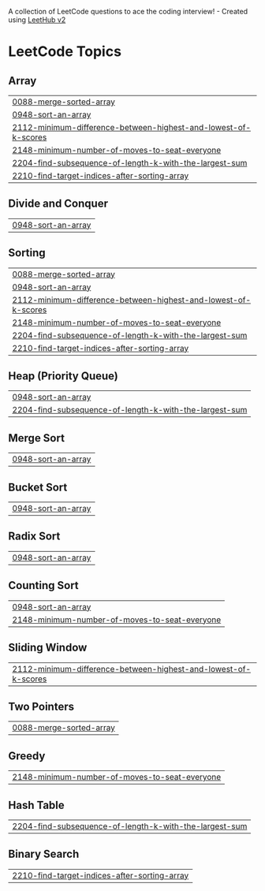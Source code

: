 A collection of LeetCode questions to ace the coding interview! - Created using [LeetHub v2](https://github.com/arunbhardwaj/LeetHub-2.0)
<!---LeetCode Topics Start-->
# LeetCode Topics
## Array
|  |
| ------- |
| [0088-merge-sorted-array](https://github.com/Harsh98245/DSA/tree/master/0088-merge-sorted-array) |
| [0948-sort-an-array](https://github.com/Harsh98245/DSA/tree/master/0948-sort-an-array) |
| [2112-minimum-difference-between-highest-and-lowest-of-k-scores](https://github.com/Harsh98245/DSA/tree/master/2112-minimum-difference-between-highest-and-lowest-of-k-scores) |
| [2148-minimum-number-of-moves-to-seat-everyone](https://github.com/Harsh98245/DSA/tree/master/2148-minimum-number-of-moves-to-seat-everyone) |
| [2204-find-subsequence-of-length-k-with-the-largest-sum](https://github.com/Harsh98245/DSA/tree/master/2204-find-subsequence-of-length-k-with-the-largest-sum) |
| [2210-find-target-indices-after-sorting-array](https://github.com/Harsh98245/DSA/tree/master/2210-find-target-indices-after-sorting-array) |
## Divide and Conquer
|  |
| ------- |
| [0948-sort-an-array](https://github.com/Harsh98245/DSA/tree/master/0948-sort-an-array) |
## Sorting
|  |
| ------- |
| [0088-merge-sorted-array](https://github.com/Harsh98245/DSA/tree/master/0088-merge-sorted-array) |
| [0948-sort-an-array](https://github.com/Harsh98245/DSA/tree/master/0948-sort-an-array) |
| [2112-minimum-difference-between-highest-and-lowest-of-k-scores](https://github.com/Harsh98245/DSA/tree/master/2112-minimum-difference-between-highest-and-lowest-of-k-scores) |
| [2148-minimum-number-of-moves-to-seat-everyone](https://github.com/Harsh98245/DSA/tree/master/2148-minimum-number-of-moves-to-seat-everyone) |
| [2204-find-subsequence-of-length-k-with-the-largest-sum](https://github.com/Harsh98245/DSA/tree/master/2204-find-subsequence-of-length-k-with-the-largest-sum) |
| [2210-find-target-indices-after-sorting-array](https://github.com/Harsh98245/DSA/tree/master/2210-find-target-indices-after-sorting-array) |
## Heap (Priority Queue)
|  |
| ------- |
| [0948-sort-an-array](https://github.com/Harsh98245/DSA/tree/master/0948-sort-an-array) |
| [2204-find-subsequence-of-length-k-with-the-largest-sum](https://github.com/Harsh98245/DSA/tree/master/2204-find-subsequence-of-length-k-with-the-largest-sum) |
## Merge Sort
|  |
| ------- |
| [0948-sort-an-array](https://github.com/Harsh98245/DSA/tree/master/0948-sort-an-array) |
## Bucket Sort
|  |
| ------- |
| [0948-sort-an-array](https://github.com/Harsh98245/DSA/tree/master/0948-sort-an-array) |
## Radix Sort
|  |
| ------- |
| [0948-sort-an-array](https://github.com/Harsh98245/DSA/tree/master/0948-sort-an-array) |
## Counting Sort
|  |
| ------- |
| [0948-sort-an-array](https://github.com/Harsh98245/DSA/tree/master/0948-sort-an-array) |
| [2148-minimum-number-of-moves-to-seat-everyone](https://github.com/Harsh98245/DSA/tree/master/2148-minimum-number-of-moves-to-seat-everyone) |
## Sliding Window
|  |
| ------- |
| [2112-minimum-difference-between-highest-and-lowest-of-k-scores](https://github.com/Harsh98245/DSA/tree/master/2112-minimum-difference-between-highest-and-lowest-of-k-scores) |
## Two Pointers
|  |
| ------- |
| [0088-merge-sorted-array](https://github.com/Harsh98245/DSA/tree/master/0088-merge-sorted-array) |
## Greedy
|  |
| ------- |
| [2148-minimum-number-of-moves-to-seat-everyone](https://github.com/Harsh98245/DSA/tree/master/2148-minimum-number-of-moves-to-seat-everyone) |
## Hash Table
|  |
| ------- |
| [2204-find-subsequence-of-length-k-with-the-largest-sum](https://github.com/Harsh98245/DSA/tree/master/2204-find-subsequence-of-length-k-with-the-largest-sum) |
## Binary Search
|  |
| ------- |
| [2210-find-target-indices-after-sorting-array](https://github.com/Harsh98245/DSA/tree/master/2210-find-target-indices-after-sorting-array) |
<!---LeetCode Topics End-->